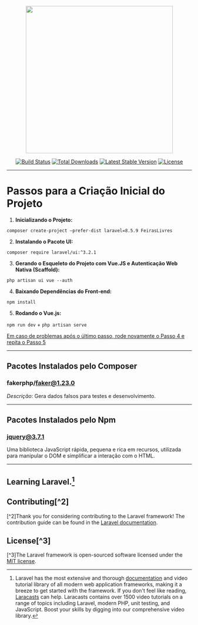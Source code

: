 <p align="center"><a href="https://laravel.com" target="_blank"><img src="https://raw.githubusercontent.com/laravel/art/master/logo-lockup/5%20SVG/2%20CMYK/1%20Full%20Color/laravel-logolockup-cmyk-red.svg" width="400"></a></p>

<p align="center">
<a href="https://travis-ci.org/laravel/framework"><img src="https://travis-ci.org/laravel/framework.svg" alt="Build Status"></a>
<a href="https://packagist.org/packages/laravel/framework"><img src="https://img.shields.io/packagist/dt/laravel/framework" alt="Total Downloads"></a>
<a href="https://packagist.org/packages/laravel/framework"><img src="https://img.shields.io/packagist/v/laravel/framework" alt="Latest Stable Version"></a>
<a href="https://packagist.org/packages/laravel/framework"><img src="https://img.shields.io/packagist/l/laravel/framework" alt="License"></a>
</p>

---

# **Passos para a Criação Inicial do Projeto**

1. **Inicializando o Projeto:**
   
`composer create-project –prefer-dist laravel=8.5.9 FeirasLivres`


2. **Instalando o Pacote UI:**
   
`composer require laravel/ui:^3.2.1`


3. **Gerando o Esqueleto do Projeto com Vue.JS e Autenticação Web Nativa (Scaffold):**
   
`php artisan ui vue --auth`


4. **Baixando Dependências do Front-end:**
   
`npm install`


5. **Rodando o Vue.js:**
   
`npm run dev` + `php artisan serve`

[Em caso de problemas após o último passo, rode novamente o Passo 4 e repita o Passo 5]()


---

## **Pacotes Instalados pelo Composer**

### **fakerphp/faker@1.23.0**
*Descrição*: Gera dados falsos para testes e desenvolvimento.

---

## **Pacotes Instalados pelo Npm**

### **jquery@3.7.1**
Uma biblioteca JavaScript rápida, pequena e rica em recursos, utilizada para manipular o DOM e simplificar a interação com o HTML.



---


## Learning Laravel.[^1]
[^1]: Laravel has the most extensive and thorough [documentation](https://laravel.com/docs) and video tutorial library of all modern web application frameworks, making it a breeze to get started with the framework. If you don't feel like reading, [Laracasts](https://laracasts.com) can help. Laracasts contains over 1500 video tutorials on a range of topics including Laravel, modern PHP, unit testing, and JavaScript. Boost your skills by digging into our comprehensive video library.

## Contributing[^2]
[^2]Thank you for considering contributing to the Laravel framework! The contribution guide can be found in the [Laravel documentation](https://laravel.com/docs/contributions).

## License[^3]
[^3]The Laravel framework is open-sourced software licensed under the [MIT license](https://opensource.org/licenses/MIT).
